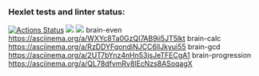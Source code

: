 ### Hexlet tests and linter status:
[![Actions Status](https://github.com/D9d9-ALiK1990/php-project-lvl1/workflows/hexlet-check/badge.svg)](https://github.com/D9d9-ALiK1990/php-project-lvl1/actions)
<a href="https://codeclimate.com/github/codeclimate/codeclimate/maintainability"><img src="https://api.codeclimate.com/v1/badges/a99a88d28ad37a79dbf6/maintainability" /></a>
<img src="https://github.com/D9d9-ALiK1990/php-project-lvl1/workflows/CI/badge.svg" />
brain-even https://asciinema.org/a/WXYc8Ta0GzQI7AB9ii5JT5lkt
brain-calc https://asciinema.org/a/RzDDYFqondiNJCC6llJkyui55
brain-gcd https://asciinema.org/a/2UT7bYnz4nHn53jsJeTFECgA1
brain-progression https://asciinema.org/a/QL78dfvmRv8lEcNzs8ASoqagX
